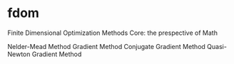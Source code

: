 # fdom
Finite Dimensional Optimization Methods
Core: the prespective of Math

Nelder-Mead Method
Gradient Method
Conjugate Gradient Method
Quasi-Newton Gradient Method
